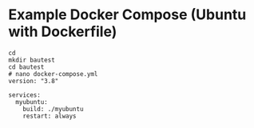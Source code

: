 # Example Docker Compose (Ubuntu with Dockerfile) 

```
cd
mkdir bautest
cd bautest 
# nano docker-compose.yml
version: "3.8"

services:
  myubuntu:
    build: ./myubuntu
    restart: always

```
